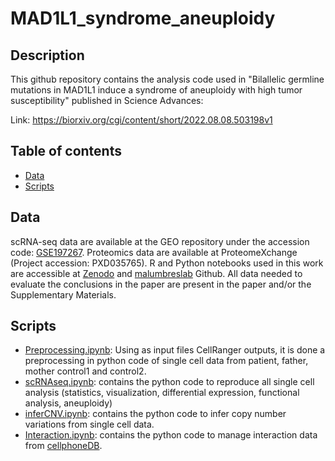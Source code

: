 # MAD1L1_syndrome_aneuploidy

## Description

This github repository contains the analysis code used in "Bilallelic germline mutations in MAD1L1 induce a syndrome of aneuploidy with high tumor susceptibility" published in Science Advances:

Link: https://biorxiv.org/cgi/content/short/2022.08.08.503198v1

## Table of contents

- [Data](#Data)
- [Scripts](#Scripts)


## Data

scRNA-seq data are available at the GEO repository under the accession code: [GSE197267](https://www.ncbi.nlm.nih.gov/geo/query/acc.cgi?acc=GSE197267). Proteomics data are available at ProteomeXchange (Project accession: PXD035765). R and Python notebooks used in this work are accessible at [Zenodo](https://zenodo.org/record/6960105#.YweMyi8lMTs) and [malumbreslab](https://github.com/malumbreslab/MAD1L1_syndrome_aneuploidy) Github. All data needed to evaluate the conclusions in the paper are present in the paper and/or the Supplementary Materials.

## Scripts

- [Preprocessing.ipynb](/scripts/Preprocessing.ipynb): Using as input files CellRanger outputs, it is done a preprocessing in python code of single cell data from patient, father, mother control1 and control2.
- [scRNAseq.ipynb](/scripts/scRNAseq.ipynb): contains the python code to reproduce all single cell analysis (statistics, visualization, differential expression, functional analysis, aneuploidy)
- [inferCNV.ipynb](/scripts/inferCNV.ipynb): contains the python code to infer copy number variations from single cell data.
- [Interaction.ipynb](/scripts/Interaction.ipynb): contains the python code to manage interaction data from [cellphoneDB](https://github.com/Teichlab/cellphonedb).
